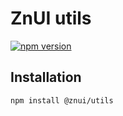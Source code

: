 # ZnUI utils
[![npm version](https://badge.fury.io/js/@znui%2Futils.svg)](https://badge.fury.io/js/@znui%2Futils)

## Installation

```
npm install @znui/utils
```
